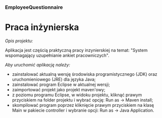 ### EmployeeQuestionnaire

# Praca inżynierska

*Opis projektu:*

Aplikacja jest częścią praktyczną pracy inzynierskiej na temat: "System wspomagający uzupełnianie ankiet pracowniczych".

*Aby uruchomić aplikację należy:*

* zainstalować aktualną wersję środowiska programistycznego (JDK) oraz uruchomieniowego (JRE) dla języka Java;
* zainstalować program Eclipse w aktualnej wersji;
* zaimportować projekt jako projekt maven'owy;
* z poziomu programu Eclipse, w widoku projektu, kliknąć prawym przyciskiem na folder projektu i wybrać opcję: Run as -> Maven install;
* skompilować program poprzez kliknięcie prawym przyciskiem na klasę Main w pakiecie controller i wybranie opcji: Run as -> Java Application.
